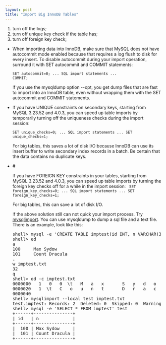 ```yaml
---
layout: post
title: "Import Big InnoDB Tables"
---
```


1. turn off the logs;
2. turn off unique key check if the table has;
3. turn off foreign key check;
<ul>
	<li>
When importing data into InnoDB, make sure that MySQL does not have autocommit mode enabled because that requires a log flush to disk for every insert. To disable autocommit during your import operation, surround it with SET autocommit and COMMIT statements:

<code>SET autocommit=0;
... SQL import statements ...
COMMIT;</code>

If you use the mysqldump option --opt, you get dump files that are fast to import into an InnoDB  table, even without wrapping them with the SET autocommit and COMMIT statements. </li>
	<li>If you have UNIQUE constraints on secondary keys, starting from MySQL 3.23.52 and 4.0.3, you can speed up table imports by temporarily turning off the uniqueness checks during the import session:

<code>SET unique_checks=0;
... SQL import statements ...
SET unique_checks=1;</code>

For big tables, this saves a lot of disk I/O because InnoDB can use its insert buffer to write secondary index records in a batch. Be certain that the data contains no duplicate keys.</li>
	<li>#

If you have FOREIGN KEY constraints in your tables, starting from MySQL 3.23.52 and 4.0.3, you can speed up table imports by turning the foreign key checks off for a while in the import session:
<code>
SET foreign_key_checks=0;
... SQL import statements ...
SET foreign_key_checks=1;</code>

For big tables, this can save a lot of disk I/O.
</li>

If the above solution still can not quick your import process. Try <a href="http://dev.mysql.com/doc/refman/5.0/en/mysqlimport.html">mysqlimport</a>.  You can use mysqldump to dump a sql file and a text file. There is an example, look like this:
<pre name='code' class='sql'>
shell> mysql -e 'CREATE TABLE imptest(id INT, n VARCHAR(30))' test
shell> ed
a
100     Max Sydow
101     Count Dracula
.
w imptest.txt
32
q
shell> od -c imptest.txt
0000000   1   0   0  \t   M   a   x       S   y   d   o   w  \n   1   0
0000020   1  \t   C   o   u   n   t       D   r   a   c   u   l   a  \n
0000040
shell> mysqlimport --local test imptest.txt
test.imptest: Records: 2  Deleted: 0  Skipped: 0  Warnings: 0
shell> mysql -e 'SELECT * FROM imptest' test
+------+---------------+
| id   | n             |
+------+---------------+
|  100 | Max Sydow     |
|  101 | Count Dracula |
+------+---------------+

</pre>


